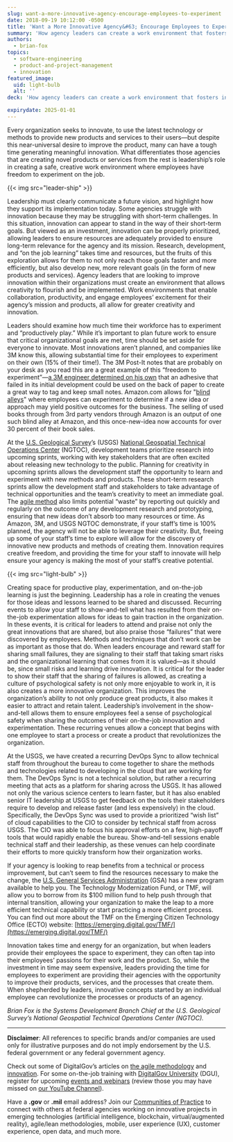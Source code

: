 ```yaml
---
slug: want-a-more-innovative-agency-encourage-employees-to-experiment
date: 2018-09-19 10:12:00 -0500
title: 'Want a More Innovative Agency&#63; Encourage Employees to Experiment'
summary: 'How agency leaders can create a work environment that fosters innovation via creativity and experimentation&#46;'
authors:
  - brian-fox
topics:
  - software-engineering
  - product-and-project-management
  - innovation
featured_image:
  uid: light-bulb
  alt: ''
deck: 'How agency leaders can create a work environment that fosters innovation via creativity and experimentation'

expirydate: 2025-01-01
---
```


Every organization seeks to innovate, to use the latest technology or methods to provide new products and services to their users—but despite this near-universal desire to improve the product, many can have a tough time generating meaningful innovation. What differentiates those agencies that are creating novel products or services from the rest is leadership’s role in creating a safe, creative work environment where employees have freedom to experiment on the job.

{{< img src="leader-ship" >}}

Leadership must clearly communicate a future vision, and highlight how they support its implementation today. Some agencies struggle with innovation because they may be struggling with short-term challenges. In this situation, innovation can appear to stand in the way of their short-term goals. But viewed as an investment, innovation can be properly prioritized, allowing leaders to ensure resources are adequately provided to ensure long-term relevance for the agency and its mission. Research, development, and “on the job learning” takes time and resources, but the fruits of this exploration allows for them to not only reach those goals faster and more efficiently, but also develop new, more relevant goals (in the form of new products and services). Agency leaders that are looking to improve innovation within their organizations must create an environment that allows creativity to flourish and be implemented. Work environments that enable collaboration, productivity, and engage employees’ excitement for their agency’s mission and products, all allow for greater creativity and innovation.

Leaders should examine how much time their workforce has to experiment and “productively play.” While it’s important to plan future work to ensure that critical organizational goals are met, time should be set aside for everyone to innovate. Most innovations aren’t planned, and companies like 3M know this, allowing substantial time for their employees to experiment on their own (15% of their time!). The 3M Post-It notes that are probably on your desk as you read this are a great example of this “freedom to experiment”—[a 3M engineer determined on his own](https://www.wired.com/1998/01/the-15-percent-solution/) that an adhesive that failed in its initial development could be used on the back of paper to create a great way to tag and keep small notes. Amazon.com allows for "[blind alleys](https://www.bloomberg.com/news/articles/2004-08-18/jeff-bezos-blind-alley-explorer)" where employees can experiment to determine if a new idea or approach may yield positive outcomes for the business. The selling of used books through from 3rd party vendors through Amazon is an output of one such blind alley at Amazon, and this once-new-idea now accounts for over 30 percent of their book sales.

At the [U.S. Geological Survey](https://www.usgs.gov/)’s (USGS) [National Geospatial Technical Operations Center](https://ngtoc.usgs.gov/) (NGTOC), development teams prioritize research into upcoming sprints, working with key stakeholders that are often excited about releasing new technology to the public. Planning for creativity in upcoming sprints allows the development staff the opportunity to learn and experiment with new methods and products. These short-term research sprints allow the development staff and stakeholders to take advantage of technical opportunities and the team’s creativity to meet an immediate goal. The [agile method](https://digital.gov/2018/04/03/thinking-about-going-agile-5-benefits-your-office-will-reap-with-agile-methods/) also limits potential “waste” by reporting out quickly and regularly on the outcome of any development research and prototyping, ensuring that new ideas don’t absorb too many resources or time. As Amazon, 3M, and USGS NGTOC demonstrate, if your staff’s time is 100% planned, the agency will not be able to leverage their creativity. But, freeing up some of your staff’s time to explore will allow for the discovery of innovative new products and methods of creating them. Innovation requires creative freedom, and providing the time for your staff to innovate will help ensure your agency is making the most of your staff’s creative potential.


{{< img src="light-bulb" >}}

Creating space for productive play, experimentation, and on-the-job learning is just the beginning. Leadership has a role in creating the venues for those ideas and lessons learned to be shared and discussed. Recurring events to allow your staff to show-and-tell what has resulted from their on-the-job experimentation allows for ideas to gain traction in the organization. In these events, it is critical for leaders to attend and praise not only the great innovations that are shared, but also praise those “failures” that were discovered by employees. Methods and techniques that don’t work can be as important as those that do. When leaders encourage and reward staff for sharing small failures, they are signaling to their staff that taking smart risks and the organizational learning that comes from it is valued—as it should be, since small risks and learning drive innovation. It is critical for the leader to show their staff that the sharing of failures is allowed, as creating a culture of psychological safety is not only more enjoyable to work in, it is also creates a more innovative organization. This improves the organization’s ability to not only produce great products, it also makes it easier to attract and retain talent. Leadership’s involvement in the show-and-tell allows them to ensure employees feel a sense of psychological safety when sharing the outcomes of their on-the-job innovation and experimentation. These recurring venues allow a concept that begins with one employee to start a process or create a product that revolutionizes the organization.

At the USGS, we have created a recurring DevOps Sync to allow technical staff from throughout the bureau to come together to share the methods and technologies related to developing in the cloud that are working for them. The DevOps Sync is not a technical solution, but rather a recurring meeting that acts as a platform for sharing across the USGS.  It has allowed not only the various science centers to learn faster, but it has also enabled senior IT leadership at USGS to get feedback on the tools their stakeholders require to develop and release faster (and less expensively) in the cloud. Specifically, the DevOps Sync was used to provide a prioritized “wish list” of cloud capabilities to the CIO to consider by technical staff from across USGS. The CIO was able to focus his approval efforts on a few, high-payoff tools that would rapidly enable the bureau. Show-and-tell sessions enable technical staff and their leadership, as these venues can help coordinate their efforts to more quickly transform how their organization works.

If your agency is looking to reap benefits from a technical or process improvement, but can’t seem to find the resources necessary to make the change, the [U.S. General Services Administration](https://www.gsa.gov/) (GSA) has a new program available to help you. The Technology Modernization Fund, or TMF, will allow you to borrow from its $100 million fund to help push through that internal transition, allowing your organization to make the leap to a more efficient technical capability or start practicing a more efficient process. You can find out more about the TMF on the Emerging Citizen Technology Office (ECTO) website: [https://emerging.digital.gov/TMF/](https://emerging.digital.gov/TMF/)

Innovation takes time and energy for an organization, but when leaders provide their employees the space to experiment, they can often tap into their employees’ passions for their work and the product. So, while the investment in time may seem expensive, leaders providing the time for employees to experiment are providing their agencies with the opportunity to improve their products, services, and the processes that create them. When shepherded by leaders, innovative concepts started by an individual employee can revolutionize the processes or products of an agency.

_Brian Fox is the Systems Development Branch Chief at the U.S. Geological Survey’s National Geospatial Technical Operations Center (NGTOC)._

---

**Disclaimer**: All references to specific brands and/or companies are used only for illustrative purposes and do not imply endorsement by the U.S. federal government or any federal government agency.

Check out some of DigitalGov’s articles on [the agile methodology](https://digital.gov/tag/agile/) and [innovation](https://digital.gov/tag/innovation/). For some on-the-job training with [DigitalGov University](https://digital.gov/digitalgov-university/) (DGU), register for upcoming [events and webinars](https://digital.gov/events/) (review those you may have missed on [our YouTube Channel](https://www.youtube.com/@DigitalGov)).

Have a **.gov** or **.mil** email address? Join our [Communities of Practice](https://www.digitalgov.gov/communities/) to connect with others at federal agencies working on innovative projects in emerging technologies (artificial intelligence, blockchain, virtual/augmented reality), agile/lean methodologies, mobile, user experience (UX), customer experience, open data, and much more.
